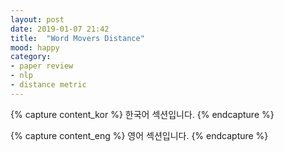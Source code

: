```yaml
---
layout: post
date: 2019-01-07 21:42
title:  "Word Movers Distance"
mood: happy
category: 
- paper review
- nlp
- distance metric
---
```


{% capture content_kor %}
한국어 섹션입니다.
{% endcapture %}
 
 {% capture content_eng %}
 영어 섹션입니다.
 {% endcapture %}